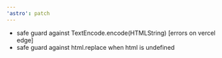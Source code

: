```yaml
---
'astro': patch
---
```


* safe guard against TextEncode.encode(HTMLString) [errors on vercel edge]
* safe guard against html.replace when html is undefined